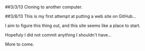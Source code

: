 ##3/3/13
Cloning to another computer.

##3/8/13
This is my first attempt at putting a web site on GitHub...

I aim to figure this thing out, and this site seems like a place to start.

Hopefuly I did not commit anything I shouldn't have...

More to come.

